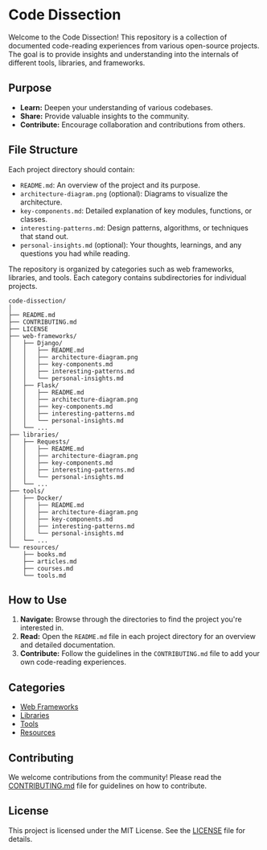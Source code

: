 # Code Dissection

Welcome to the Code Dissection! This repository is a collection of documented code-reading experiences from various open-source projects. The goal is to provide insights and understanding into the internals of different tools, libraries, and frameworks.

## Purpose

- **Learn:** Deepen your understanding of various codebases.
- **Share:** Provide valuable insights to the community.
- **Contribute:** Encourage collaboration and contributions from others.

## File Structure

Each project directory should contain:

- `README.md`: An overview of the project and its purpose.
- `architecture-diagram.png` (optional): Diagrams to visualize the architecture.
- `key-components.md`: Detailed explanation of key modules, functions, or classes.
- `interesting-patterns.md`: Design patterns, algorithms, or techniques that stand out.
- `personal-insights.md` (optional): Your thoughts, learnings, and any questions you had while reading.

The repository is organized by categories such as web frameworks, libraries, and tools. Each category contains subdirectories for individual projects.

```shell
code-dissection/
│
├── README.md
├── CONTRIBUTING.md
├── LICENSE
├── web-frameworks/
│   ├── Django/
│   │   ├── README.md
│   │   ├── architecture-diagram.png
│   │   ├── key-components.md
│   │   ├── interesting-patterns.md
│   │   └── personal-insights.md
│   ├── Flask/
│   │   ├── README.md
│   │   ├── architecture-diagram.png
│   │   ├── key-components.md
│   │   ├── interesting-patterns.md
│   │   └── personal-insights.md
│   └── ...
├── libraries/
│   ├── Requests/
│   │   ├── README.md
│   │   ├── architecture-diagram.png
│   │   ├── key-components.md
│   │   ├── interesting-patterns.md
│   │   └── personal-insights.md
│   └── ...
├── tools/
│   ├── Docker/
│   │   ├── README.md
│   │   ├── architecture-diagram.png
│   │   ├── key-components.md
│   │   ├── interesting-patterns.md
│   │   └── personal-insights.md
│   └── ...
└── resources/
    ├── books.md
    ├── articles.md
    ├── courses.md
    └── tools.md
```

## How to Use

1. **Navigate:** Browse through the directories to find the project you're interested in.
2. **Read:** Open the `README.md` file in each project directory for an overview and detailed documentation.
3. **Contribute:** Follow the guidelines in the `CONTRIBUTING.md` file to add your own code-reading experiences.

## Categories

- [Web Frameworks](./web-frameworks/)
- [Libraries](./libraries/)
- [Tools](./tools/)
- [Resources](./resources/)

## Contributing

We welcome contributions from the community! Please read the [CONTRIBUTING.md](./CONTRIBUTING.md) file for guidelines on how to contribute.

## License

This project is licensed under the MIT License. See the [LICENSE](./LICENSE) file for details.
